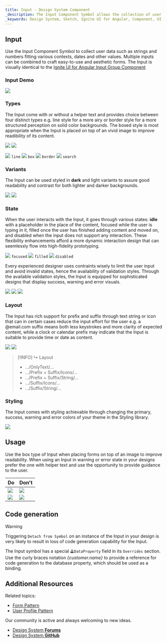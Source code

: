 ```yaml
---
title: Input - Design System Component
_description: The Input Component Symbol allows the collection of user data such as strings, numbers and dates. 
_keywords: Design System, Sketch, Ignite UI for Angular, Component, UI Library, Widgets
---
```


## Input

Use the Input Component Symbol to collect user data such as strings and numbers fitting various contexts, dates and other values. Multiple inputs can be combined to craft easy-to-use and aesthetic forms.
The Input is visually identical to the [Ignite UI for Angular Input Group Component](https://www.infragistics.com/products/ignite-ui-angular/angular/components/input_group.html)

### Input Demo

![](../images/input_demo.png)

### Types

The Input come with or without a helper text and provides choice between four distinct types e.g. line style for a more airy or border style for a more structured perception on solid color backgrounds. The boxed style is most appropriate when the Input is placed on top of an vivid image to improve readibility of its content.

![](../images/input_no-helper.png)
![](../images/input_helper.png)

![](../images/input_line.png)
`line`
![](../images/input_box.png)
`box`
![](../images/input_border.png)
`border`
![](../images/input_search.png)
`search`

### Variants

The Input can be used styled in **dark** and light variants to assure good readability and contrast for both lighter and darker backgrounds.

![](../images/input_dark.png)
![](../images/input_light.png)

### State

When the user interacts with the Input, it goes through various states: **idle** with a placeholder in the place of the content, focused while the user is typing in it, filled once the user has finished adding content and moved on, and disabled when the input does not support any interaction. These flexibility enhancements afford a more dynamic interaction design that can seemlessly flow into high-fidelity prototyping.

![](../images/input_focused.png)
`focused`
![](../images/input_filled.png)
`filled`
![](../images/input_disabled.png)
`disabled`

Every experienced designer uses contraints wisely to limit the user input and avoid invalid states, hence the availability of validation styles. Through the available validation styles, the Input is equipped for sophisticated designs that display success, warning and error visuals.

![](../images/input_success.png)
![](../images/input_warning.png)
![](../images/input_error.png)

### Layout

The Input has rich support for prefix and suffix through text string or icon that can in certain cases reduce the input effort for the user e.g. a @email.com suffix means both less keystrokes and more clarity of expected content, while a clock or calendar prefix may indicate that the Input is suitable to provide time or date as content.

![](../images/input_prefix.png)
![](../images/input_suffix.png)

> [!INFO]
> ↳ Layout
>
> * .../OnlyText/...
> * .../Prefix + Suffix/Icons/...
> * .../Prefix + Suffix/String/...
> * .../Suffix/Icons/...
> * .../Suffix/String/...

### Styling

The Input comes with styling achievable through changing the primary, success, warning and error colors of your theme in the Styling library.

![](../images/input_styling.png)

## Usage

Use the box type of Input when placing forms on top of an image to improve readability. When using an Input in warning or error state in your designs prefer the one with helper text and use the opportunity to provide guidance to the user.

| Do                           | Don't                          |
| ---------------------------- | ------------------------------ |
| ![](../images/input_do1.png) | ![](../images/input_dont1.png) |
| ![](../images/input_do2.png) | ![](../images/input_dont2.png) |

## Code generation

> [!WARNING]
> Triggering `Detach from Symbol` on an instance of the Input in your design is very likely to result in loss of code generation capability for the Input.

The Input symbol has a special `🕹️DataProperty` field in its `Overrides` section. Use the curly braces notation _{customer.name}_ to provide a reference for code generation to the database property, which should be used as a binding.

## Additional Resources

Related topics:

* [Form Pattern](forms.md)
* [User Profile Pattern](userProfile.md)
  <div class="divider--half"></div>

Our community is active and always welcoming to new ideas.

* [Design System **Forums**](https://www.infragistics.com/community/forums/f/ignite-ui-for-angular)
* [Design System **GitHub**](https://github.com/IgniteUI/igniteui-angular)
